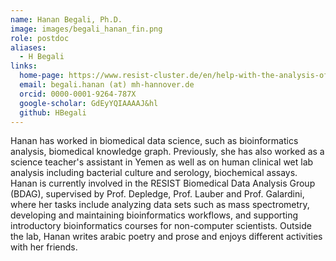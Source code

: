 ```yaml
---
name: Hanan Begali, Ph.D.
image: images/begali_hanan_fin.png
role: postdoc
aliases:
  - H Begali
links:
  home-page: https://www.resist-cluster.de/en/help-with-the-analysis-of-large-data-sets/
  email: begali.hanan (at) mh-hannover.de
  orcid: 0000-0001-9264-787X
  google-scholar: GdEyYQIAAAAJ&hl
  github: HBegali
---
```


Hanan has worked in biomedical data science, such as bioinformatics analysis, biomedical knowledge graph. Previously, she has also worked as a science teacher's assistant in Yemen as well as on human clinical wet lab analysis including bacterial culture and serology, biochemical assays. Hanan is currently involved in the RESIST Biomedical Data Analysis Group (BDAG), supervised by Prof. Depledge, Prof. Lauber and Prof. Galardini, where her tasks include analyzing data sets such as mass spectrometry, developing and maintaining bioinformatics workflows, and supporting introductory bioinformatics courses for non-computer scientists. Outside the lab, Hanan writes arabic poetry and prose and enjoys different activities with her friends.